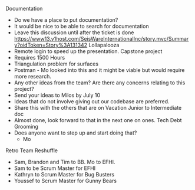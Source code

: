 Documentation 
- Do we have a place to put documentation?
- It would be nice to be able to search for documentation
- Leave this discussion until after the ticket is done https://www13.v1host.com/SeisWareInternationalInc/story.mvc/Summary?oidToken=Story%3A131342
Lollapalooza 
- Remote login to speed up the presentation.
Capstone project
- Requires 1500 Hours
- Triangulation problem for surfaces
- Postman - Mo looked into this and it might be viable but would require more research. 
- Any other ideas from the team? Are there any concerns relating to this project?
- Send your ideas to Milos by July 10
- Ideas that do not involve giving out our codebase are preferred.
- Share this with the others that are on Vacation
Junior to Intermediate doc
- Almost done, look forward to that in the next one on ones.
Tech Debt Grooming
- Does anyone want to step up and start doing that?
	- Mo

Retro
Team Reshuffle
- Sam, Brandon and Tim to BB. Mo to EFHI.
- Sam to be Scrum Master for EFHI
- Kathryn to Scrum Master for Bug Busters
- Youssef to Scrum Master for Gunny Bears



